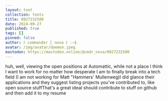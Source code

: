 ```yaml
---
layout: toot
collection: toots
title: 0927232500
date: 2024-09-27
published: true
tags: []
pinned: false
author: ⸸ commander ░ nova ⸸ :~$
avatar: /img/avatar/daemon.jpeg
mastodon: https://mastodon.online/@cmdr_nova/0927232500
---
```


huh, well, viewing the open positions at Automattic, while not a place I think I want to work for no matter how desperate I am to finally break into a tech field (I am not working for Matt "Hammers' Mullenweg)I did glance their applications and they suggest listing projects you've contributed to, like open source stuffThat's a great ideaI should contribute to stuff on github and then add it to my resume
